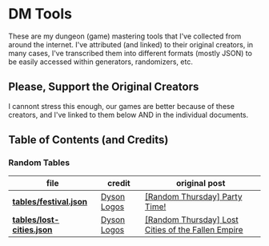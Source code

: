 # DM Tools

These are my dungeon (game) mastering tools that I've collected from around the internet. I've attributed (and linked) to their original creators, in many cases, I've transcribed them into different formats (mostly JSON) to be easily accessed within generators, randomizers, etc.

## Please, Support the Original Creators

I cannont stress this enough, our games are better because of these creators, and I've linked to them below AND in the individual documents.

## Table of Contents (and Credits)

### Random Tables

| file                                                 | credit                                  | original post                                                                                                                              |
| ---------------------------------------------------- | --------------------------------------- | ------------------------------------------------------------------------------------------------------------------------------------------ |
| **[tables/festival.json](tables/festivals.json)**    | [Dyson Logos](https://dysonlogos.blog/) | [[Random Thursday] Party Time!](https://dysonlogos.blog/2011/02/17/random-thursday-party-time/)                                            |
| **[tables/lost-cities.json](tables/festivals.json)** | [Dyson Logos](https://dysonlogos.blog/) | [[Random Thursday] Lost Cities of the Fallen Empire](https://dysonlogos.blog/2011/04/14/random-thursday-lost-cities-of-the-fallen-empire/) |
